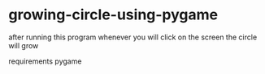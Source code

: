 # growing-circle-using-pygame
after running this program whenever you will click on the screen the circle will grow

requirements
pygame
